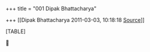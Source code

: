 +++
title = "001 Dipak Bhattacharya"

+++
[[Dipak Bhattacharya	2011-03-03, 10:18:18 [Source](https://groups.google.com/g/bvparishat/c/FFnmj-wzyFo)]]



[TABLE]



